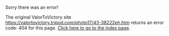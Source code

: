 

Sorry there was an error!

The original ValorToVictory site https://valortovictory.tripod.com/photo17/43-38222ph.htm returns an error code: 404 for this page. [Click here to go to the index page](../index.md).